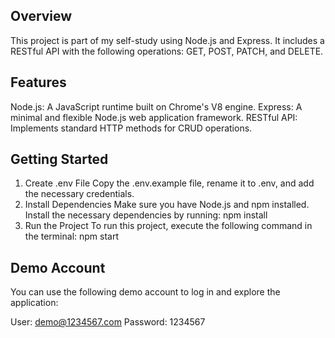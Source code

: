 ## Overview

This project is part of my self-study using Node.js and Express. It includes a RESTful API with the following operations: GET, POST, PATCH, and DELETE.

## Features

Node.js: A JavaScript runtime built on Chrome's V8 engine.
Express: A minimal and flexible Node.js web application framework.
RESTful API: Implements standard HTTP methods for CRUD operations.

## Getting Started

1. Create .env File
   Copy the .env.example file, rename it to .env, and add the necessary credentials.
2. Install Dependencies
   Make sure you have Node.js and npm installed. Install the necessary dependencies by running:
   npm install
3. Run the Project
   To run this project, execute the following command in the terminal:
   npm start

## Demo Account

You can use the following demo account to log in and explore the application:

User: demo@1234567.com
Password: 1234567
